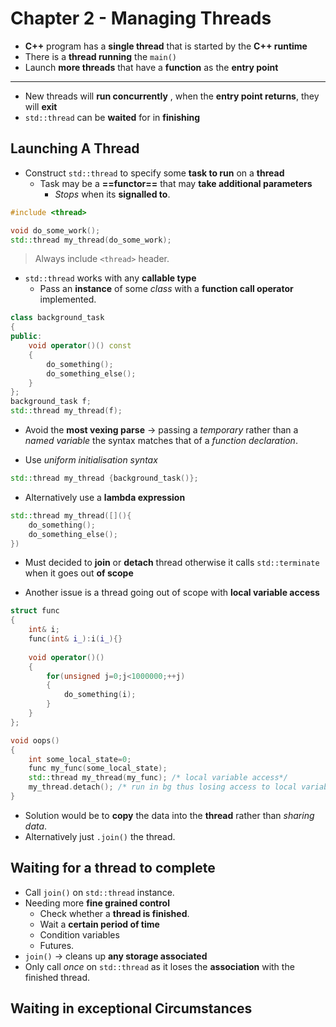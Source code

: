# Chapter 2 - Managing Threads
- **C++** program has a **single thread** that is started by the **C++ runtime**
- There is a **thread running** the `main()` 
- Launch **more threads** that have a **function** as the **entry point**
---
- New threads will **run concurrently** , when the **entry point returns**, they will **exit**
- `std::thread` can be **waited** for in **finishing** 

## Launching A Thread
- Construct `std::thread` to specify some **task to run** on a **thread**
	- Task may be a **==functor==** that may **take additional parameters** 
		- *Stops* when its **signalled to**.

```c++
#include <thread>

void do_some_work();
std::thread my_thread(do_some_work);
```

> Always include `<thread>` header.

- `std::thread` works with any **callable type**
	- Pass an **instance** of some *class* with a **function call operator** implemented.

```c++
class background_task
{
public:
    void operator()() const
    {
        do_something();
        do_something_else();
    }
};
background_task f;
std::thread my_thread(f);

```

- Avoid the **most vexing parse** $\to$ passing a *temporary* rather than a *named variable* the syntax matches that of a *function declaration*.

- Use *uniform initialisation syntax*

```c++
std::thread my_thread {background_task()};
```

- Alternatively use a **lambda expression**

```c++
std::thread my_thread([](){
	do_something();
	do_something_else();
})
```

- Must decided to **join** or **detach** thread otherwise it calls `std::terminate` when it goes out **of scope**

- Another issue is a thread going out of scope with **local variable access**

```c++
struct func
{
	int& i;
	func(int& i_):i(i_){}
	
	void operator()()
	{
		for(unsigned j=0;j<1000000;++j)
		{
			do_something(i);
		}
	}
};

void oops()
{
	int some_local_state=0;
	func my_func(some_local_state);
	std::thread my_thread(my_func); /* local variable access*/
	my_thread.detach(); /* run in bg thus losing access to local variable*/
}
```

- Solution would be to **copy** the data into the **thread** rather than *sharing data*.
- Alternatively just `.join()` the thread.

## Waiting for a thread to complete
- Call `join()` on `std::thread` instance. 
- Needing more **fine grained control** 
	- Check whether a **thread is finished**.
	- Wait a **certain period of time**
	- Condition variables
	- Futures.
- `join()` $\to$ cleans up **any storage associated** 
- Only call *once* on `std::thread` as it loses the **association** with the finished thread.

## Waiting in exceptional Circumstances
